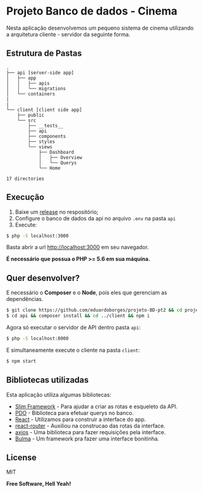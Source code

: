 # Projeto Banco de dados - Cinema

Nesta aplicação desenvolvemos um pequeno sistema de cinema utilizando a arquitetura cliente - servidor da seguinte forma.

## Estrutura de Pastas

```plain
.
├── api [server-side app]
│   ├── app
│   │   ├── apis
│   │   └── migrations
│   └── containers
|
|
└── client [client side app]
    ├── public
    └── src
        ├── __tests__
        ├── api
        ├── components
        ├── styles
        └── views
            ├── Dashboard
            │   ├── Overview
            │   └── Querys
            └── Home

17 directories
```

## Execução

  1. Baixe um [release](https://github.com/eduardoborges/projeto-BD-pt2/releases) no respositório;
  2. Configure o banco de dados da api no arquivo ```.env``` na pasta ```api```
  3. Execute: 

``` sh
$ php -S localhost:3000
```

Basta abrir a url [http://localhost:3000](http://localhost:3000) em seu navegador.

**É necessário que possua o PHP >= 5.6 em sua máquina.**



## Quer desenvolver?

 E necessário o **Composer** e o **Node**, pois eles que gerenciam as dependências.
```sh
$ git clone https://github.com/eduardoborges/projeto-BD-pt2 && cd projeto-BD-pt2
$ cd api && composer install && cd ../client && npm i
```

Agora só executar o servidor de API dentro pasta ```api```:

```sh
$ php -S localhost:8000
```

E simultaneamente execute o cliente na pasta ```client```:

```sh
$ npm start
```

## Bibliotecas utilizadas

Esta aplicação utiliza algumas bibliotecas:

* [Slim Framework](https://www.slimframework.com/) - Para ajudar a criar as rotas e esqueleto da API.
* [PDO](http://php.net/manual/pt_BR/class.pdo.php) - Biblioteca para efetuar querys no banco.
* [React](https://facebook.github.io/react/) - Utilizamos para construir a interface do app.
* [react-router](https://github.com/ReactTraining/react-router) - Auxiliou na construcao das rotas da interface.
* [axios](https://github.com/mzabriskie/axios) - Uma biblioteca para fazer requisições pela interface.
* [Bulma](http://bulma.io) - Um framework pra fazer uma interface bonitinha.

License
----

MIT


**Free Software, Hell Yeah!**